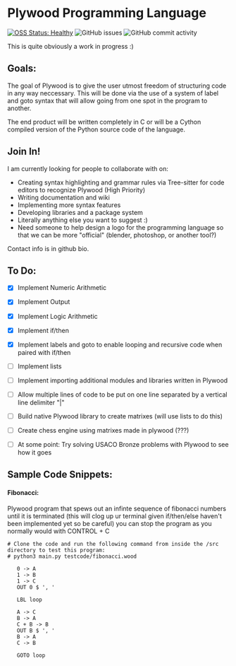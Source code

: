 # Plywood Programming Language           
   
[![OSS Status: Healthy](https://img.shields.io/badge/OSS%20Status-Healthy-darkgreen.svg)](OSS_STATUS.md)
![GitHub issues](https://img.shields.io/github/issues-raw/stevenrakhmanchik/Pinewood-Programming-Language)
![GitHub commit activity](https://img.shields.io/github/commit-activity/w/stevenrakhmanchik/Pinewood-Programming-Language)

This is quite obviously a work in progress :)

## Goals:

The goal of Plywood is to give the user utmost freedom of structuring code in any way neccessary. This will be done via the use of a system of label and goto syntax that will allow going from one spot in the program to another.

The end product will be written completely in C or will be a Cython compiled version of the Python source code of the language.

## Join In!

I am currently looking for people to collaborate with on:

- Creating syntax highlighting and grammar rules via Tree-sitter for code editors to recognize Plywood <bold>(High Priority)</bold>
- Writing documentation and wiki
- Implementing more syntax features
- Developing libraries and a package system
- Literally anything else you want to suggest :)
- Need someone to help design a logo for the programming language so that we can be more "official" (blender, photoshop, or another tool?)
 
Contact info is in github bio.

## To Do:

- [X] Implement Numeric Arithmetic
- [X] Implement Output
- [X] Implement Logic Arithmetic
- [X] Implement if/then
- [X] Implement labels and goto to enable looping and recursive code when paired with if/then
- [ ] Implement lists
- [ ] Implement importing additional modules and libraries written in Plywood
- [ ] Allow multiple lines of code to be put on one line separated by a vertical line delimiter "|"
- [ ] Build native Plywood library to create matrixes (will use lists to do this)

- [ ] Create chess engine using matrixes made in plywood (???)

- [ ] At some point: Try solving USACO Bronze problems with Plywood to see how it goes

## Sample Code Snippets:

#### Fibonacci:
Plywood program that spews out an infinte sequence of fibonacci numbers until it is terminated (this will clog up ur terminal given if/then/else haven't been implemented yet so be careful) you can stop the program as you normally would with CONTROL + C
```
# Clone the code and run the following command from inside the /src directory to test this program:
# python3 main.py testcode/fibonacci.wood

   0 -> A
   1 -> B
   1 -> C
   OUT 0 $ ', '

   LBL loop

   A -> C
   B -> A
   C + B -> B
   OUT B $ ', '
   B -> A
   C -> B
   
   GOTO loop 
```
